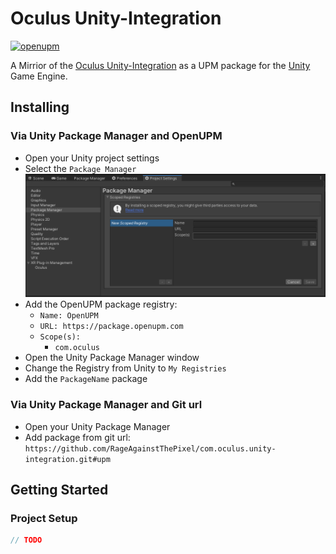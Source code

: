 # Oculus Unity-Integration

[![openupm](https://img.shields.io/npm/v/com.oculus.unity-integration?label=openupm&registry_uri=https://package.openupm.com)](https://openupm.com/packages/com.oculus.unity-integration/)

A Mirrior of the [Oculus Unity-Integration](https://developer.oculus.com/downloads/package/unity-integration/) as a UPM package for the [Unity](https://unity.com/) Game Engine.

## Installing

### Via Unity Package Manager and OpenUPM

- Open your Unity project settings
- Select the `Package Manager`
![scoped-registries](Oculus%20Unity-Integration/Packages/com.oculus.unity-integration/Documentation~/images/package-manager-scopes.png)
- Add the OpenUPM package registry:
  - `Name: OpenUPM`
  - `URL: https://package.openupm.com`
  - `Scope(s):`
    - `com.oculus`
- Open the Unity Package Manager window
- Change the Registry from Unity to `My Registries`
- Add the `PackageName` package

### Via Unity Package Manager and Git url

- Open your Unity Package Manager
- Add package from git url: `https://github.com/RageAgainstThePixel/com.oculus.unity-integration.git#upm`

## Getting Started

### Project Setup

```csharp
// TODO
```

